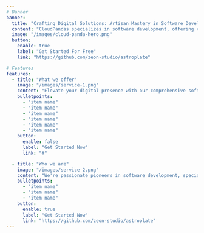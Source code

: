 ```yaml
---
# Banner
banner:
  title: "Crafting Digital Solutions: Artisan Mastery in Software Development"
  content: "CloudPandas specializes in software development, offering cutting-edge solutions for different platforms. With a keen focus on user-centric design, Crafting seamless, engaging UI/UX experiences."
  image: "/images/cloud-panda-hero.png"
  button:
    enable: true
    label: "Get Started For Free"
    link: "https://github.com/zeon-studio/astroplate"

# Features
features:
  - title: "What we offer"
    image: "/images/service-1.png"
    content: "Elevate your digital presence with our comprehensive software solutions. We specialize in web and mobile development, coupled with expert UI/UX design services."
    bulletpoints:
      - "item name"
      - "item name"
      - "item name"
      - "item name"
      - "item name"
      - "item name"
    button:
      enable: false
      label: "Get Started Now"
      link: "#"

  - title: "Who we are"
    image: "/images/service-2.png"
    content: "We're passionate pioneers in software development, specializing in web, mobile, and UI/UX solutions. Our agile team merges creativity with technical expertise to bring your digital visions to life, ensuring seamless experiences across all platforms."
    bulletpoints:
      - "item name"
      - "item name"
      - "item name"
    button:
      enable: true
      label: "Get Started Now"
      link: "https://github.com/zeon-studio/astroplate"
---
```

